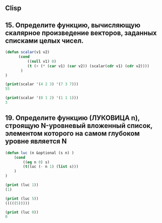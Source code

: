 ## Clisp ##

## 15. Определите функцию, вычисляющую скалярное произведение векторов, заданных списками целых чисел. ##

```lisp
(defun scalar(v1 v2)
      (cond
          ((null v1) 0)
          (t (+ (* (car v1) (car v2)) (scalar(cdr v1) (cdr v2))))
       )
)
```
```lisp
(print(scalar '(4 2 3) '(7 3 7)))
55

(print(scalar '(0 1 2) '(1 1 1)))
3
```

## 19. Определите функцию (ЛУКОВИЦА n), строящую N-уровневый вложенный список, элементом которого на самом глубоком уровне является N ##

``` lisp
(defun luc (n &optional (s n) ) 
    (cond 
        ((eq n 0) s)
        (t(luc (- n 1) (list s)))
    ) 
) 

(print (luc 1))
(1) 

(print (luc 5))
(((((5))))) 

(print (luc 0))
0
```

